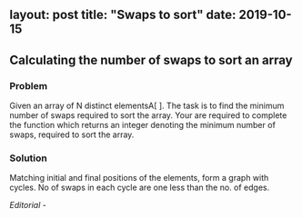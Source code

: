 layout: post
title: "Swaps to sort"
date: 2019-10-15
---

## Calculating the number of swaps to sort an array
### Problem
Given an array of N distinct elementsA[ ]. The task is to find the minimum number of swaps required to sort the array. Your are required to complete the function which returns an integer denoting the minimum number of swaps, required to sort the array.

### Solution
Matching initial and final positions of the elements, form a graph with cycles. No of swaps in each cycle are one less than the no. of edges.

*Editorial* - 
